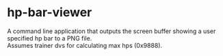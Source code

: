 # hp-bar-viewer

A command line application that outputs the screen buffer showing a user specified hp bar to a PNG file.  
Assumes trainer dvs for calculating max hps (0x9888).